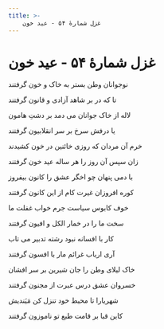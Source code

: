 ```yaml
---
title: >-
    غزل شمارهٔ ۵۴ - عید خون
---
```

# غزل شمارهٔ ۵۴ - عید خون

<div class="b" id="bn1"><div class="m1"><p>نوجوانان وطن بستر به خاک و خون گرفتند</p></div>
<div class="m2"><p>تا که در بر شاهد آزادی و قانون گرفتند</p></div></div>
<div class="b" id="bn2"><div class="m1"><p>لاله از خاک جوانان می دمد بر دشتِ هامون</p></div>
<div class="m2"><p>یا درفش سرخ بر سر انقلابیون گرفتند</p></div></div>
<div class="b" id="bn3"><div class="m1"><p>خرم آن مردان که روزی خائنین در خون کشیدند</p></div>
<div class="m2"><p>زان سپس آن روز را هر ساله عید خون گرفتند</p></div></div>
<div class="b" id="bn4"><div class="m1"><p>با دمی پنهان چو اخگر عشق را کانون بیفروز</p></div>
<div class="m2"><p>کوره افروزان غیرت کام از این کانون گرفتند</p></div></div>
<div class="b" id="bn5"><div class="m1"><p>خوف کابوس سیاست جرم خواب غفلت ما</p></div>
<div class="m2"><p>سخت ما را در خمار الکل و افیون گرفتند</p></div></div>
<div class="b" id="bn6"><div class="m1"><p>کار با افسانه نبود رشته تدبیر می تاب</p></div>
<div class="m2"><p>آری ارباب غرائم مار با افسون گرفتند</p></div></div>
<div class="b" id="bn7"><div class="m1"><p>خاک لیلای وطن را جان شیرین بر سر افشان</p></div>
<div class="m2"><p>خسروان عشق درس عبرت از مجنون گرفتند</p></div></div>
<div class="b" id="bn8"><div class="m1"><p>شهریارا تا محیط خود تنزل کن مَیَندیش</p></div>
<div class="m2"><p>کاین قبا بر قامت طبع تو ناموزون گرفتند</p></div></div>
